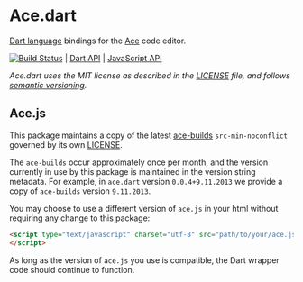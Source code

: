 # Ace.dart

[Dart language][dart] bindings for the [Ace][ace] code editor.

[![Build Status][status]][badge] | [Dart API][api] | [JavaScript API][ace-api]

_Ace.dart uses the MIT license as described in the [LICENSE][license] file, and 
follows [semantic versioning][]._

## Ace.js

This package maintains a copy of the latest [ace-builds][] `src-min-noconflict` 
governed by its own [LICENSE][ace-license].

The `ace-builds` occur approximately once per month, and the version currently 
in use by this package is maintained in the version string metadata.  For 
example, in `ace.dart` version `0.0.4+9.11.2013` we provide a copy of 
`ace-builds` version `9.11.2013`.

You may choose to use a different version of `ace.js` in your html without 
requiring any change to this package:

```html
<script type="text/javascript" charset="utf-8" src="path/to/your/ace.js">
</script>
```

As long as the version of `ace.js` you use is compatible, the Dart wrapper code
should continue to function.

[ace]: http://ace.ajax.org/
[ace-api]: http://ace.ajax.org/#nav=api
[ace-builds]: https://github.com/ajaxorg/ace-builds/
[ace-license]: https://github.com/rmsmith/ace.dart/blob/master/lib/src/js/LICENSE
[ace-readme]: https://github.com/rmsmith/ace.dart/blob/master/lib/src/js/README.md
[api]: http://dartdocs.org
[badge]: https://drone.io/github.com/rmsmith/ace.dart/latest
[dart]: http://www.dartlang.org/
[license]: https://github.com/rmsmith/ace.dart/blob/master/LICENSE
[semantic versioning]: http://semver.org/
[status]: https://drone.io/github.com/rmsmith/ace.dart/status.png
